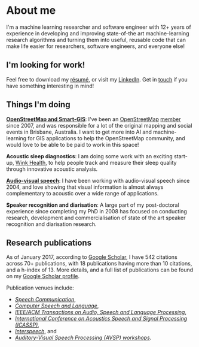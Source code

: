 # About me

I'm a machine learning researcher and software engineer with 12+ years
of experience in developing and improving state-of-the art
machine-learning research algorithms and turning them into useful,
reusable code that can make life easier for researchers, software
engineers, and everyone else!

## I'm looking for work!

Feel free to download my [résumé][resume], or visit my
[LinkedIn][linkedin]. Get in [touch][email] if you have something
interesting in mind!

[resume]: /assets/David%20Dean%20Resume%202017.pdf
[linkedin]: http://linkedin.com/in/davidbdean
[email]: mailto:ddean@ieee.org

## Things I'm doing

[**OpenStreetMap and Smart-GIS**][osmandsmartgis]: I've been an
[OpenStreetMap][osm] [member][osmprofile] since 2007, and was
responsible for a lot of the original mapping and social events in
Brisbane, Australia. I want to get more into AI and machine-learning
for GIS applications to help the OpenStreetMap community, and would
love to be able to be paid to work in this space!

[osmandsmartgis]: /osmandsmartgis
[osm]: http://openstreetmap.org
[osmprofile]: https://www.openstreetmap.org/user/David%20Dean

**Acoustic sleep diagnostics**: I am doing some work with an exciting
start-up, [Wink Health][wink], to help people track and measure their
sleep quality through innovative acoustic analysis.

[wink]: http://winkhealth.com

[**Audio-visual speech**][avspeech]: I have been working with audio-visual
speech since 2004, and love showing that visual information is almost
always complementary to acoustic over a wide range of applications.

[avspeech]: /avspeech

**Speaker recognition and diarisation**: A large part of my
post-doctoral experience since completing my PhD in 2008 has focused
on conducting research, development and commercialisation of state of
the art speaker recognition and diarisation research.

## Research publications

As of January 2017, according to [Google Scholar][scholar], I have 
542 citations across 70+ publications, with
18 publications having more than 10 citations, and a h-index
of 13. More details, and a full list of publications can be found on
my [Google Scholar profile][scholar].

[scholar]: https://scholar.google.com.au/citations?user=RG75LQYAAAAJ

Publication venues include:

* *[Speech Communication](https://www.journals.elsevier.com/speech-communication)*,
* *[Computer Speech and Language](https://www.journals.elsevier.com/computer-speech-and-language)*,
* *[IEEE/ACM Transactions on Audio, Speech and Language Processing](http://ieeexplore.ieee.org/xpl/RecentIssue.jsp?punumber=6570655)*,
* *[International Conference on Acoustics Speech and Signal Processing (ICASSP)](https://en.wikipedia.org/wiki/International_Conference_on_Acoustics,_Speech,_and_Signal_Processing)*,
* *[Interspeech](http://www.isca-speech.org/iscaweb/index.php/conferences/interspeech)*, and
* *[Auditory-Visual Speech Processing (AVSP) workshops](http://speech.kfs.oeaw.ac.at/faavsp2015/)*. 
